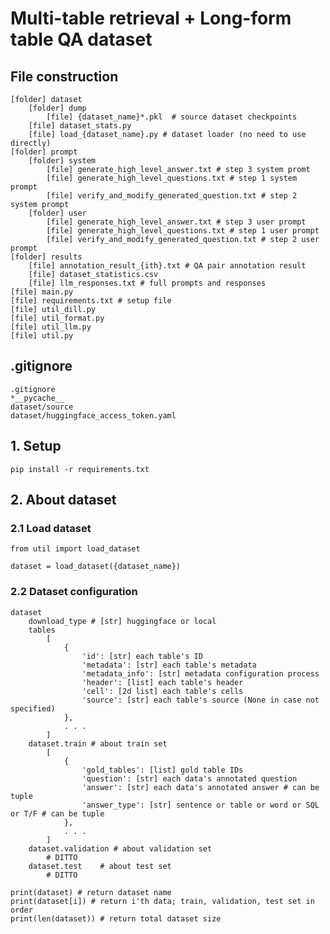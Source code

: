 # Multi-table retrieval + Long-form table QA dataset

## File construction

    [folder] dataset
        [folder] dump
            [file] {dataset_name}*.pkl  # source dataset checkpoints
        [file] dataset_stats.py
        [file] load_{dataset_name}.py # dataset loader (no need to use directly)
    [folder] prompt
        [folder] system
            [file] generate_high_level_answer.txt # step 3 system promt
            [file] generate_high_level_questions.txt # step 1 system prompt
            [file] verify_and_modify_generated_question.txt # step 2 system prompt
        [folder] user
            [file] generate_high_level_answer.txt # step 3 user prompt
            [file] generate_high_level_questions.txt # step 1 user prompt
            [file] verify_and_modify_generated_question.txt # step 2 user prompt
    [folder] results
        [file] annotation_result_{ith}.txt # QA pair annotation result
        [file] dataset_statistics.csv
        [file] llm_responses.txt # full prompts and responses
    [file] main.py
    [file] requirements.txt # setup file
    [file] util_dill.py
    [file] util_format.py
    [file] util_llm.py
    [file] util.py

## .gitignore

    .gitignore
    *__pycache__
    dataset/source
    dataset/huggingface_access_token.yaml

## 1. Setup

    pip install -r requirements.txt

## 2. About dataset

### 2.1 Load dataset

    from util import load_dataset

    dataset = load_dataset({dataset_name})

### 2.2 Dataset configuration

    dataset
        download_type # [str] huggingface or local
        tables
            [
                {
                    'id': [str] each table's ID
                    'metadata': [str] each table's metadata
                    'metadata_info': [str] metadata configuration process
                    'header': [list] each table's header
                    'cell': [2d list] each table's cells
                    'source': [str] each table's source (None in case not specified)
                },
                . . .
            ]
        dataset.train # about train set
            [
                {
                    'gold_tables': [list] gold table IDs
                    'question': [str] each data's annotated question
                    'answer': [str] each data's annotated answer # can be tuple
                    'answer_type': [str] sentence or table or word or SQL or T/F # can be tuple
                },
                . . .
            ]
        dataset.validation # about validation set
            # DITTO
        dataset.test    # about test set
            # DITTO

    print(dataset) # return dataset name
    print(dataset[i]) # return i'th data; train, validation, test set in order
    print(len(dataset)) # return total dataset size
